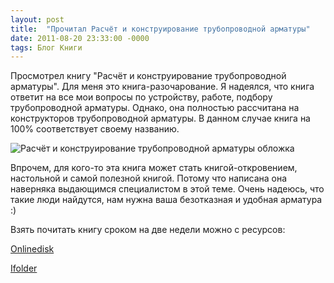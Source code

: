 ```yaml
---
layout: post
title:  "Прочитал Расчёт и конструирование трубопроводной арматуры"
date: 2011-08-20 23:33:00 -0000
tags: Блог Книги
---
```


Просмотрел книгу "Расчёт и конструирование трубопроводной арматуры". Для меня это книга-разочарование. Я надеялся, что книга ответит на все мои вопросы по устройству, работе, подбору трубопроводной арматуры. Однако, она полностью рассчитана на конструкторов трубопроводной арматуры. В данном случае книга на 100% соответствует своему названию.

![Расчёт и конструирование трубопроводной арматуры обложка](https://res.cloudinary.com/dlqc5rp9l/image/upload/v1648378546/covers/armatura_title_vvwzd4.jpg)

Впрочем, для кого-то эта книга может стать книгой-откровением, настольной и самой полезной книгой. Потому что написана она наверняка выдающимся специалистом в этой теме. Очень надеюсь, что такие люди найдутся, нам нужна ваша безотказная и удобная арматура :)

Взять почитать книгу сроком на две недели можно с ресурсов:

<a href="http://www.onlinedisk.ru/file/717347/">Onlinedisk</a>

<a href="http://infanata.ifolder.ru/25287749">Ifolder</a> 
